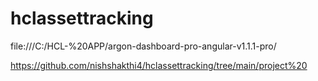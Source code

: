 # hclassettracking
file:///C:/HCL-%20APP/argon-dashboard-pro-angular-v1.1.1-pro/


https://github.com/nishshakthi4/hclassettracking/tree/main/project%20
